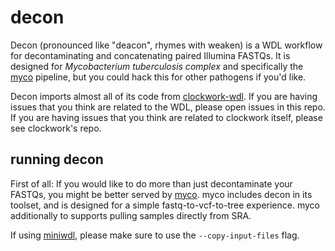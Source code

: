 # decon

Decon (pronounced like "deacon", rhymes with weaken) is a WDL workflow for decontaminating and concatenating paired Illumina FASTQs. It is designed for *Mycobacterium tuberculosis complex* and specifically the [myco](https://github.com/aofarrel/myco) pipeline, but you could hack this for other pathogens if you'd like.

Decon imports almost all of its code from [clockwork-wdl](https://github.com/aofarrel/clockwork-wdl). If you are having issues that you think are related to the WDL, please open issues in this repo. If you are having issues that you think are related to clockwork itself, please see clockwork's repo.

## running decon
First of all: If you would like to do more than just decontaminate your FASTQs, you might be better served by [myco](https://github.com/aofarrel/myco). myco includes decon in its toolset, and is designed for a simple fastq-to-vcf-to-tree experience. myco additionally to supports pulling samples directly from SRA.

If using [miniwdl](https://github.com/chanzuckerberg/miniwdl), please make sure to use the `--copy-input-files` flag.

